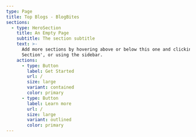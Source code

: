```yaml
---
type: Page
title: Top Blogs - BlogBites
sections:
  - type: HeroSection
    title: An Empty Page
    subtitle: The section subtitle
    text: >-
      Add more sections by hovering above or below this one and clicking '+ Add
      Section', or using the sidebar.
    actions:
      - type: Button
        label: Get Started
        url: /
        size: large
        variant: contained
        color: primary
      - type: Button
        label: Learn more
        url: /
        size: large
        variant: outlined
        color: primary
---
```

